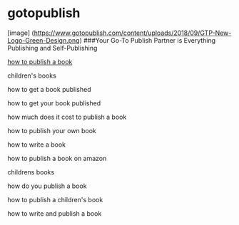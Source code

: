 # gotopublish
[image] (https://www.gotopublish.com/content/uploads/2018/09/GTP-New-Logo-Green-Design.png)
###Your Go-To Publish Partner is Everything Publishing and Self-Publishing

[how to publish a book](https://gotopublish.com)

children's books

how to get a book published

how to get your book published

how much does it cost to publish a book

how to publish your own book

how to write a book

how to publish a book on amazon

childrens books

how do you publish a book

how to publish a children's book

how to write and publish a book
